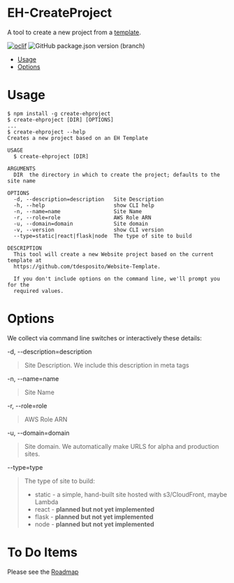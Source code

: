 # EH-CreateProject

A tool to create a new project from a [template](https://github.com/tdesposito/Website-Template).

[![oclif](https://img.shields.io/badge/cli-oclif-brightgreen.svg)](https://oclif.io)
![GitHub package.json version (branch)](https://img.shields.io/github/package-json/v/tdesposito/EH-CreateProject/master?label=Version)
<!-- [![Downloads/week](https://img.shields.io/npm/dw/create-ehproject.svg)](https://npmjs.org/package/create-ehproject) -->
<!-- [![License](https://img.shields.io/npm/l/create-ehproject.svg)](https://github.com/tdesposito/EH-CreateProject/blob/master/package.json) -->

<!-- toc -->
* [Usage](#usage)
* [Options](#options)
<!-- tocstop -->
# Usage
<!-- usage -->
```sh-session
$ npm install -g create-ehproject
$ create-ehproject [DIR] [OPTIONS]
...
$ create-ehproject --help
Creates a new project based on an EH Template

USAGE
  $ create-ehproject [DIR]

ARGUMENTS
  DIR  the directory in which to create the project; defaults to the site name

OPTIONS
  -d, --description=description   Site Description
  -h, --help                      show CLI help
  -n, --name=name                 Site Name
  -r, --role=role                 AWS Role ARN
  -u, --domain=domain             Site domain
  -v, --version                   show CLI version
  --type=static|react|flask|node  The type of site to build

DESCRIPTION
  This tool will create a new Website project based on the current template at
  https://github.com/tdesposito/Website-Template.

  If you don't include options on the command line, we'll prompt you for the
  required values.
```
<!-- usagestop -->

# Options
<!-- options -->
We collect via command line switches or interactively these details:

-d, --description=description
> Site Description. We include this description in meta tags

-n, --name=name
> Site Name

-r, --role=role
> AWS Role ARN

-u, --domain=domain
> Site domain. We automatically make URLS for alpha and production sites.

--type=type
> The type of site to build:
> * static - a simple, hand-built site hosted with s3/CloudFront, maybe Lambda
> * react - **planned but not yet implemented**
> * flask - **planned but not yet implemented**
> * node - **planned but not yet implemented**

<!-- optionsstop -->

# To Do Items
<!-- todo -->
Please see the [Roadmap](ROADMAP.md)
<!-- todostop -->
